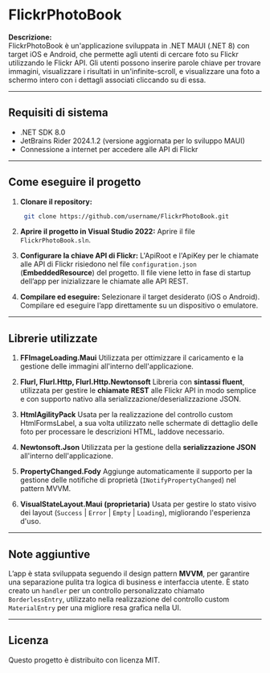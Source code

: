 # FlickrPhotoBook

**Descrizione:**  
FlickrPhotoBook è un'applicazione sviluppata in .NET MAUI (.NET 8) con target iOS e Android, che permette agli utenti di cercare foto su Flickr utilizzando le Flickr API. Gli utenti possono inserire parole chiave per trovare immagini, visualizzare i risultati in un'infinite-scroll, e visualizzare una foto a schermo intero con i dettagli associati cliccando su di essa.

---

## Requisiti di sistema

- .NET SDK 8.0
- JetBrains Rider 2024.1.2 (versione aggiornata per lo sviluppo MAUI)
- Connessione a internet per accedere alle API di Flickr

---

## Come eseguire il progetto

1. **Clonare il repository:**
   ```bash 
    git clone https://github.com/username/FlickrPhotoBook.git
2. **Aprire il progetto in Visual Studio 2022:**
Aprire il file `FlickrPhotoBook.sln`.

3. **Configurare la chiave API di Flickr:**
L'ApiRoot e l'ApiKey per le chiamate alle API di Flickr risiedono nel file `configuration.json` (**EmbeddedResource**) del progetto.
Il file viene letto in fase di startup dell’app per inizializzare le chiamate alle API REST.

4. **Compilare ed eseguire:**
Selezionare il target desiderato (iOS o Android).
Compilare ed eseguire l’app direttamente su un dispositivo o emulatore.

---

## Librerie utilizzate

1. **FFImageLoading.Maui**
Utilizzata per ottimizzare il caricamento e la gestione delle immagini all'interno dell'applicazione.

2. **Flurl, Flurl.Http, Flurl.Http.Newtonsoft**
Libreria con **sintassi fluent**, utilizzata per gestire le **chiamate REST** alle Flickr API in modo semplice e con supporto nativo alla serializzazione/deserializzazione JSON.

3. **HtmlAgilityPack**
Usata per la realizzazione del controllo custom HtmlFormsLabel, a sua volta utilizzato nelle schermate di dettaglio delle foto per processare le descrizioni HTML, laddove necessario.

4. **Newtonsoft.Json**
Utilizzata per la gestione della **serializzazione JSON** all'interno dell'applicazione.

5. **PropertyChanged.Fody**
Aggiunge automaticamente il supporto per la gestione delle notifiche di proprietà (`INotifyPropertyChanged`) nel pattern MVVM.

6. **VisualStateLayout.Maui (proprietaria)**
Usata per gestire lo stato visivo dei layout (`Success` | `Error` | `Empty` | `Loading`), migliorando l'esperienza d'uso.

---

## Note aggiuntive
L’app è stata sviluppata seguendo il design pattern **MVVM**, per garantire una separazione pulita tra logica di business e interfaccia utente.
È stato creato un `handler` per un controllo personalizzato chiamato `BorderlessEntry`, utilizzato nella realizzazione del controllo custom `MaterialEntry` per una migliore resa grafica nella UI.

---

## Licenza
Questo progetto è distribuito con licenza MIT.